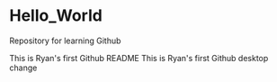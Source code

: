 # Hello_World
Repository for learning Github

This is Ryan's first Github README
This is Ryan's first Github desktop change